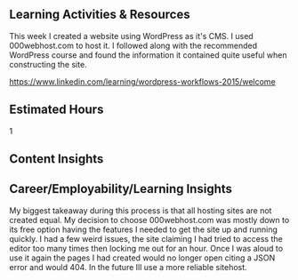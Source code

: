 <h2>Learning Activities & Resources</h2>
This week I created a website using WordPress as it's CMS. I used 000webhost.com to host it. I followed along with the recommended WordPress course and found the information it contained quite useful when constructing the site.

https://www.linkedin.com/learning/wordpress-workflows-2015/welcome
<h2>Estimated Hours</h2>
1
<h2>Content Insights</h2>

<h2>Career/Employability/Learning Insights</h2>
My biggest takeaway during this process is that all hosting sites are not created equal. My decision to choose 000webhost.com was mostly down to its free option having the features I needed to get the site up and running quickly.
I had a few weird issues, the site claiming I had tried to access the editor too many times then locking me out for an hour. Once I was aloud to use it again the pages I had created would no longer open citing a JSON error and would 404.
In the future Ill use a more reliable sitehost.
